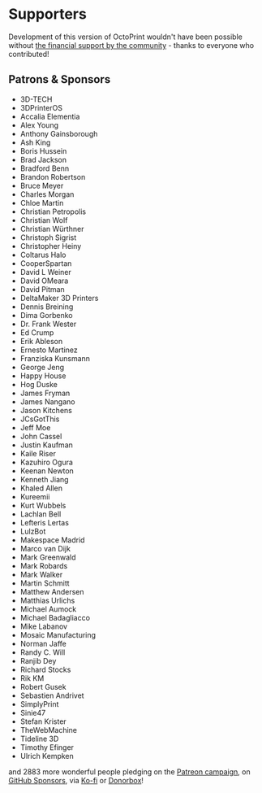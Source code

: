 # Supporters

Development of this version of OctoPrint wouldn't have been possible without
[the financial support by the community](https://support.octoprint.org) -
thanks to everyone who contributed!

## Patrons & Sponsors

  * 3D-TECH
  * 3DPrinterOS
  * Accalia Elementia
  * Alex Young
  * Anthony Gainsborough
  * Ash King
  * Boris Hussein
  * Brad Jackson
  * Bradford Benn
  * Brandon Robertson
  * Bruce Meyer
  * Charles Morgan
  * Chloe Martin
  * Christian Petropolis
  * Christian Wolf
  * Christian Würthner
  * Christoph Sigrist
  * Christopher Heiny
  * Coltarus Halo
  * CooperSpartan
  * David L Weiner
  * David OMeara
  * David Pitman
  * DeltaMaker 3D Printers
  * Dennis Breining
  * Dima Gorbenko
  * Dr. Frank Wester
  * Ed Crump
  * Erik Ableson
  * Ernesto Martinez
  * Franziska Kunsmann
  * George Jeng
  * Happy House
  * Hog Duske
  * James Fryman
  * James Nangano
  * Jason Kitchens
  * JCsGotThis
  * Jeff Moe
  * John Cassel
  * Justin Kaufman
  * Kaile Riser
  * Kazuhiro Ogura
  * Keenan Newton
  * Kenneth Jiang
  * Khaled Allen
  * Kureemii
  * Kurt Wubbels
  * Lachlan Bell
  * Lefteris Lertas
  * LulzBot
  * Makespace Madrid
  * Marco van Dijk
  * Mark Greenwald
  * Mark Robards
  * Mark Walker
  * Martin Schmitt
  * Matthew Andersen
  * Matthias Urlichs
  * Michael Aumock
  * Michael Badagliacco
  * Mike Labanov
  * Mosaic Manufacturing
  * Norman Jaffe
  * Randy C. Will
  * Ranjib Dey
  * Richard Stocks
  * Rik KM
  * Robert Gusek
  * Sebastien Andrivet
  * SimplyPrint
  * Sinie47
  * Stefan Krister
  * TheWebMachine
  * Tideline 3D
  * Timothy Efinger
  * Ulrich Kempken

and 2883 more wonderful people pledging on the [Patreon campaign](https://patreon.com/foosel), on [GitHub Sponsors](https://github.com/users/foosel/sponsorship), via [Ko-fi](https://ko-fi.com/octoprint) or [Donorbox](https://donorbox.org/support-octoprint?recurring=true)!
